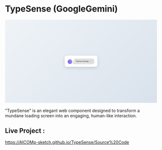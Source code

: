 # TypeSense (GoogleGemini) 

![My Screenshot](Images/Image1.PNG)

"TypeSense" is an elegant web component designed to transform a mundane loading screen into an engaging, human-like interaction. 

## Live Project :  
https://AICOMp-sketch.github.io/TypeSense/Source%20Code
